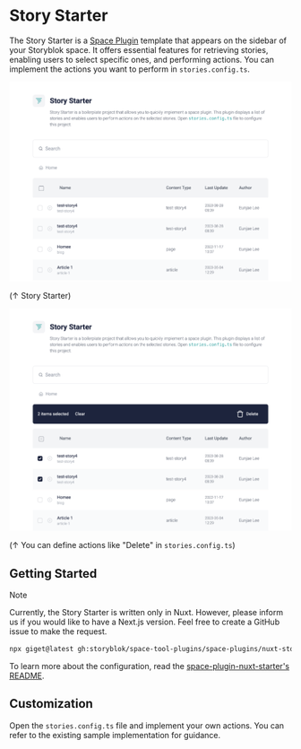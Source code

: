 # Story Starter

The Story Starter is a [Space Plugin](https://www.storyblok.com/docs/plugins/custom-application) template that appears on the sidebar of your Storyblok space. It offers essential features for retrieving stories, enabling users to select specific ones, and performing actions. You can implement the actions you want to perform in `stories.config.ts`.

<img src="./docs/screenshot1.png" alt="Screenshot 1" width="600" />

(↑ Story Starter)

<img src="./docs/screenshot2.png" alt="Screenshot 2" width="600" />

(↑ You can define actions like "Delete" in `stories.config.ts`)

## Getting Started

> [!NOTE]
> Currently, the Story Starter is written only in Nuxt. However, please inform us if you would like to have a Next.js version. Feel free to create a GitHub issue to make the request.

```sh
npx giget@latest gh:storyblok/space-tool-plugins/space-plugins/nuxt-story-starter YOUR-PROJECT-NAME
```

To learn more about the configuration, read the [space-plugin-nuxt-starter's README](https://github.com/storyblok/space-tool-plugins/blob/main/space-plugin-nuxt-starter/README.md#configuration).

## Customization

Open the `stories.config.ts` file and implement your own actions. You can refer to the existing sample implementation for guidance.
